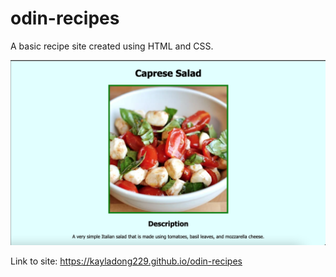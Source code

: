 # odin-recipes
A basic recipe site created using HTML and CSS.

![Application Preview](./assets/Screen%20Shot%202023-09-22%20at%206.26.15%20PM.png)

Link to site: https://kayladong229.github.io/odin-recipes